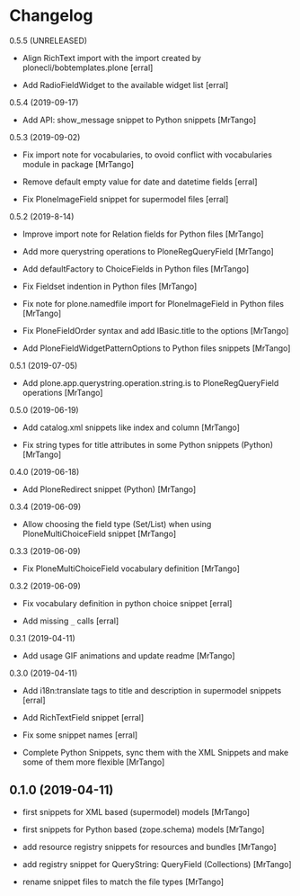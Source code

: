 Changelog
=========

0.5.5 (UNRELEASED)

- Align RichText import with the import created by plonecli/bobtemplates.plone
  [erral]

- Add RadioFieldWidget to the available widget list
  [erral]


0.5.4 (2019-09-17)

- Add API: show_message snippet to Python snippets
  [MrTango]


0.5.3 (2019-09-02)

- Fix import note for vocabularies, to ovoid conflict with vocabularies module in package
  [MrTango]

- Remove default empty value for date and datetime fields
  [erral]

- Fix PloneImageField snippet for supermodel files
  [erral]


0.5.2 (2019-8-14)

- Improve import note for Relation fields for Python files
  [MrTango]

- Add more querystring operations to PloneRegQueryField
  [MrTango]

- Add defaultFactory to ChoiceFields in Python files
  [MrTango]

- Fix Fieldset indention in Python files
  [MrTango]

- Fix note for plone.namedfile import for PloneImageField in Python files
  [MrTango]

- Fix PloneFieldOrder syntax and add IBasic.title to the options
  [MrTango]

- Add PloneFieldWidgetPatternOptions to Python files snippets
  [MrTango]

0.5.1 (2019-07-05)

- Add plone.app.querystring.operation.string.is to PloneRegQueryField operations
  [MrTango]

0.5.0 (2019-06-19)

- Add catalog.xml snippets like index and column
  [MrTango]

- Fix string types for title attributes in some Python snippets (Python)
  [MrTango]

0.4.0 (2019-06-18)

- Add PloneRedirect snippet (Python)
  [MrTango]

0.3.4 (2019-06-09)

- Allow choosing the field type (Set/List) when using PloneMultiChoiceField snippet
  [MrTango]


0.3.3 (2019-06-09)

- Fix PloneMultiChoiceField vocabulary definition
  [MrTango]


0.3.2 (2019-06-09)

- Fix vocabulary definition in python choice snippet
  [erral]

- Add missing `_` calls
  [erral]


0.3.1 (2019-04-11)

- Add usage GIF animations and update readme
  [MrTango]


0.3.0 (2019-04-11)

- Add i18n:translate tags to title and description in supermodel snippets
  [erral]

- Add RichTextField snippet
  [erral]

- Fix some snippet names
  [erral]

- Complete Python Snippets, sync them with the XML Snippets and make some of them more flexible
  [MrTango]


0.1.0 (2019-04-11)
------------------

- first snippets for XML based (supermodel) models
  [MrTango]

- first snippets for Python based (zope.schema) models
  [MrTango]

- add resource registry snippets for resources and bundles
  [MrTango]

- add registry snippet for QueryString: QueryField (Collections)
  [MrTango]

- rename snippet files to match the file types
  [MrTango]
